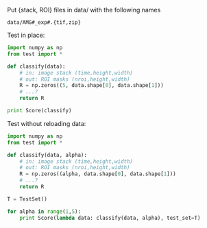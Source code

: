 Put {stack, ROI} files in data/ with the following names

```
data/AMG#_exp#.{tif,zip}
```

Test in place:

```python
import numpy as np
from test import *

def classify(data):
    # in: image stack (time,height,width)
    # out: ROI masks (nroi,height,width)
    R = np.zeros((5, data.shape[0], data.shape[1]))
    # ...?
    return R

print Score(classify)
```

Test without reloading data:

```python
import numpy as np
from test import *

def classify(data, alpha):
    # in: image stack (time,height,width)
    # out: ROI masks (nroi,height,width)
    R = np.zeros((alpha, data.shape[0], data.shape[1]))
    # ...?
    return R

T = TestSet()

for alpha in range(1,5):
    print Score(lambda data: classify(data, alpha), test_set=T)
```
